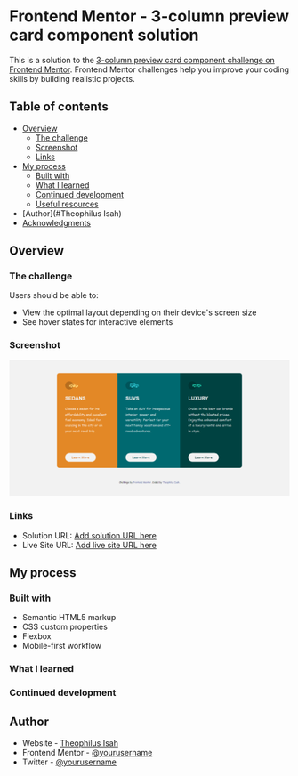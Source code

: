 # Frontend Mentor - 3-column preview card component solution

This is a solution to the [3-column preview card component challenge on Frontend Mentor](https://www.frontendmentor.io/challenges/3column-preview-card-component-pH92eAR2-). Frontend Mentor challenges help you improve your coding skills by building realistic projects.

## Table of contents

- [Overview](#overview)
  - [The challenge](#the-challenge)
  - [Screenshot](#screenshot)
  - [Links](#links)
- [My process](#my-process)
  - [Built with](#built-with)
  - [What I learned](#what-i-learned)
  - [Continued development](#continued-development)
  - [Useful resources](#useful-resources)
- [Author](#Theophilus Isah)
- [Acknowledgments](#acknowledgments)

## Overview

### The challenge

Users should be able to:

- View the optimal layout depending on their device's screen size
- See hover states for interactive elements

### Screenshot

![](./images/Screenshot-3-column-card.png)

### Links

- Solution URL: [Add solution URL here](https://your-solution-url.com)
- Live Site URL: [Add live site URL here](https://extheoisah.github.io/Frontend-mentor-3-column-card-challenge/)

## My process

### Built with

- Semantic HTML5 markup
- CSS custom properties
- Flexbox
- Mobile-first workflow

### What I learned

### Continued development

## Author

- Website - [Theophilus Isah](https://www.twitter.com/extheo)
- Frontend Mentor - [@yourusername](https://www.frontendmentor.io/profile/extheoisah)
- Twitter - [@yourusername](https://www.twitter.com/extheo)
